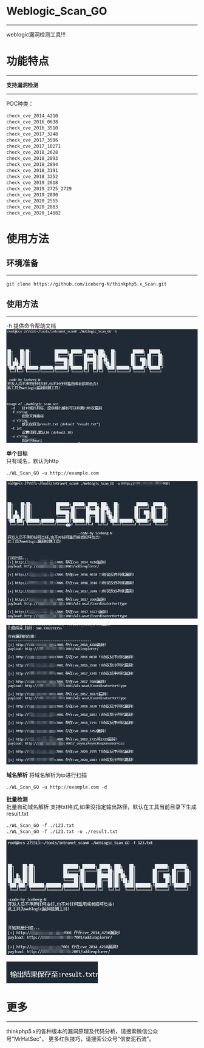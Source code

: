 # Weblogic_Scan_GO

----
weblogic漏洞检测工具!!!


# 功能特点
***
**支持漏洞检测**
***
POC种类：
```
check_cve_2014_4210
check_cve_2016_0638
check_cve_2016_3510
check_cve_2017_3248
check_cve_2017_3506
check_cve_2017_10271
check_cve_2018_2628
check_cve_2018_2893
check_cve_2018_2894
check_cve_2018_3191
check_cve_2018_3252
check_cve_2019_2618
check_cve_2019_2725_2729
check_cve_2019_2890
check_cve_2020_2555
check_cve_2020_2883
check_cve_2020_14882
```

# 使用方法

## 环境准备
***
```
git clone https://github.com/iceberg-N/thinkphp5.x_Scan.git
```

## 使用方法
***
-h 提供命令帮助文档
![WL_Scan_GO-1.png](./images/1.png)

**单个目标**   
只有域名，默认为http
```
./WL_Scan_GO -u http://example.com
```

![WL_Scan_GO-2.png](./images/2.png)

![WL_Scan_GO-3.png](./images/3.png)

**域名解析**
将域名解析为ip进行扫描
```
./WL_Scan_GO -u http://example.com -d
```

**批量检测**   
批量自动域名解析
支持txt格式,如果没指定输出路径，默认在工具当前目录下生成result.txt
```
./WL_Scan_GO -f ./123.txt
./WL_Scan_GO -f ./123.txt -o ./result.txt
```

![WL_Scan_GO-4.png](./images/4.png)

![WL_Scan_GO-5.png](./images/5.png)


# 更多
***
thinkphp5.x的各种版本的漏洞原理及代码分析，请搜索微信公众号"MrHatSec"。
更多红队技巧，请搜索公众号"信安泥石流"。
